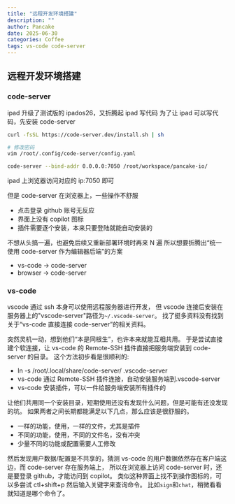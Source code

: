 ```yaml
---
title: "远程开发环境搭建"
description: ""
author: Pancake
date: 2025-06-30
categories: Coffee
tags: vs-code code-server
---
```


## 远程开发环境搭建

### code-server

ipad 升级了测试版的 ipados26，又折腾起 ipad 写代码
为了让 ipad 可以写代码，先安装 code-server

```sh
curl -fsSL https://code-server.dev/install.sh | sh

# 修改密码
vim /root/.config/code-server/config.yaml

code-server --bind-addr 0.0.0.0:7050 /root/workspace/pancake-io/
```

ipad 上浏览器访问对应的 ip:7050 即可

但是 code-server 在浏览器上，一些操作不舒服

- 点击登录 github 账号无反应
- 界面上没有 copilot 图标
- 插件需要逐个安装，本来只要登陆就能自动安装的

不想从头搞一遍，也避免后续又重新部署环境时再来 N 遍
所以想要折腾出“统一使用 code-server 作为编辑器后端”的方案

- vs-code -> code-server
- browser -> code-server

### vs-code

vscode 通过 ssh 本身可以使用远程服务器进行开发，
但 vscode 连接后安装在服务器上的"vscode-server"路径为`~/.vscode-server`。
找了挺多资料没有找到关于“vs-code 直接连接 code-server”的相关资料。

突然灵机一动，想到他们“本是同根生”，也许本来就能互相共用。
于是尝试直接建个软连接，让 vs-code 的 Remote-SSH 插件直接把服务端安装到 code-server 的目录。
这个方法初步看是很顺利的:

- ln -s /root/.local/share/code-server/ .vscode-server
- vs-code 通过 Remote-SSH 插件连接，自动安装服务端到.vscode-server
- vs-code 安装插件，可以一件给服务端安装所有插件的

让他们共用同一个安装目录，短期使用还没有发现什么问题，但是可能有还没发现的坑。
如果两者之间长期都能满足以下几点，那么应该是很舒服的。

- 一样的功能，使用，一样的文件，尤其是插件
- 不同的功能，使用，不同的文件名，没有冲突
- 少量不同的功能或配置需要人工修改

然后发现用户数据/配置是不共享的，猜测 vs-code 的用户数据依然存在客户端这边，而 code-server 存在服务端上，
所以在浏览器上访问 code-server 时，还是要登录 github，才能访问到 copilot。
类似这种界面上找不到操作图标的，可以多尝试 ctl+shift+p 然后输入关键字来查询命令。
比如`sign`和`chat`，稍微看看就知道是哪个命令了。
